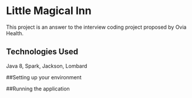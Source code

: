 # Little Magical Inn
This project is an answer to the interview coding project proposed by Ovia Health.

## Technologies Used
Java 8, Spark, Jackson, Lombard

##Setting up your environment

##Running the application
